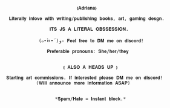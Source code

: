 
                                      ⟬𝐀𝐝𝐫𝐢𝐚𝐧𝐚⟭
  
             𝐋𝐢𝐭𝐞𝐫𝐚𝐥𝐥𝐲 𝐢𝐧𝐥𝐨𝐯𝐞 𝐰𝐢𝐭𝐡 𝐰𝐫𝐢𝐭𝐢𝐧𝐠/𝐩𝐮𝐛𝐥𝐢𝐬𝐡𝐢𝐧𝐠 𝐛𝐨𝐨𝐤𝐬, 𝐚𝐫𝐭, 𝐠𝐚𝐦𝐢𝐧𝐠 𝐝𝐞𝐬𝐠𝐧. 
  
                            𝐈𝐓𝐒 𝐉𝐒 𝐀 𝐋𝐈𝐓𝐄𝐑𝐀𝐋 𝐎𝐁𝐒𝐒𝐄𝐒𝐒𝐈𝐎𝐍.
  
                        (๑•̀ㅂ•́)و✧ 𝐅𝐞𝐞𝐥 𝐟𝐫𝐞𝐞 𝐭𝐨 𝐃𝐌 𝐦𝐞 𝐨𝐧 𝐝𝐢𝐬𝐜𝐨𝐫𝐝!

                           𝐏𝐫𝐞𝐟𝐞𝐫𝐚𝐛𝐥𝐞 𝐩𝐫𝐨𝐧𝐨𝐮𝐧𝐬: 𝐒𝐡𝐞/𝐡𝐞𝐫/𝐭𝐡𝐞𝐲

                                
                                 ⟬ 𝐀𝐋𝐒𝐎 𝐀 𝐇𝐄𝐀𝐃𝐒 𝐔𝐏 ⟭

            𝐒𝐭𝐚𝐫𝐭𝐢𝐧𝐠 𝐚𝐫𝐭 𝐜𝐨𝐦𝐦𝐢𝐬𝐬𝐢𝐨𝐧𝐬. 𝐈𝐟 𝐢𝐧𝐭𝐞𝐫𝐞𝐬𝐭𝐞𝐝 𝐩𝐥𝐞𝐚𝐬𝐞 𝐃𝐌 𝐦𝐞 𝐨𝐧 𝐝𝐢𝐬𝐜𝐨𝐫𝐝!
                       (𝐖𝐢𝐥𝐥 𝐚𝐧𝐧𝐨𝐮𝐧𝐜𝐞 𝐦𝐨𝐫𝐞 𝐢𝐧𝐟𝐨𝐫𝐦𝐚𝐭𝐢𝐨𝐧 𝐀𝐒𝐀𝐏)


                              *𝐒𝐩𝐚𝐦/𝐇𝐚𝐭𝐞 = 𝐈𝐧𝐬𝐭𝐚𝐧𝐭 𝐛𝐥𝐨𝐜𝐤.*


<!---
odeuliaa/odeuliaa is a ✨ special ✨ repository because its `README.md` (this file) appears on your GitHub profile.
You can click the Preview link to take a look at your changes.
--->
